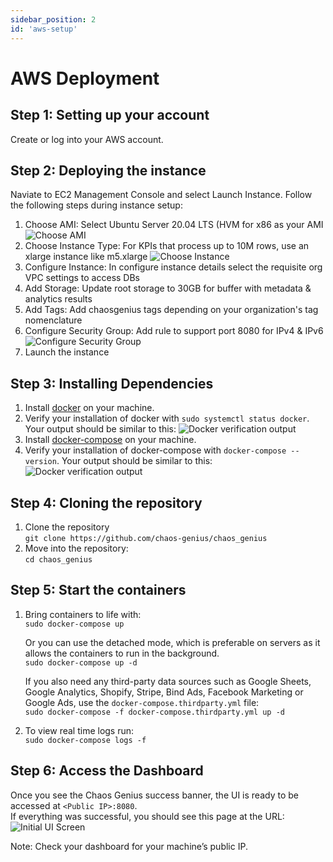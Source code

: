 ```yaml
---
sidebar_position: 2
id: 'aws-setup'
---
```


# AWS Deployment

## Step 1: Setting up your account

Create or log into your AWS account.

## Step 2: Deploying the instance

Naviate to EC2 Management Console and select Launch Instance. Follow the following steps during instance setup:

1. Choose AMI: Select Ubuntu Server 20.04 LTS (HVM for x86 as your AMI
    ![Choose AMI](/img/Setup/AWS/ami-select.png)
2. Choose Instance Type: For KPIs that process up to 10M rows, use an xlarge instance like m5.xlarge
    ![Choose Instance](/img/Setup/AWS/instance-select.png)
3. Configure Instance: In configure instance details select the requisite org VPC settings to access DBs
4. Add Storage: Update root storage to 30GB for buffer with metadata & analytics results
5. Add Tags: Add chaosgenius tags depending on your organization's tag nomenclature
6. Configure Security Group: Add rule to support port 8080 for IPv4 & IPv6
    ![Configure Security Group](/img/Setup/AWS/configure-secgroup.png)
7. Launch the instance

## Step 3: Installing Dependencies

1. Install [docker](https://docs.docker.com/engine/install/ubuntu/) on your machine.
2. Verify your installation of docker with `sudo systemctl status docker`.
    Your output should be similar to this:
    ![Docker verification output](/img/Setup/docker-output.png)
3. Install [docker-compose](https://docs.docker.com/compose/install/) on your machine.
4. Verify your installation of docker-compose with `docker-compose --version`.
    Your output should be similar to this:
    ![Docker verification output](/img/Setup/docker-compose-output.png)

## Step 4: Cloning the repository

1. Clone the repository  
    ```git clone https://github.com/chaos-genius/chaos_genius```
2. Move into the repository:  
    ```cd chaos_genius```

## Step 5: Start the containers

1. Bring containers to life with:  
    ```sudo docker-compose up```  

    Or you can use the detached mode, which is preferable on servers as it allows the containers to run in the background.  
    ```sudo docker-compose up -d```

    If you also need any third-party data sources such as Google Sheets, Google Analytics, Shopify, Stripe, Bind Ads, Facebook Marketing or Google Ads, use the `docker-compose.thirdparty.yml` file:  
    ```sudo docker-compose -f docker-compose.thirdparty.yml up -d```

2. To view real time logs run:  
    ```sudo docker-compose logs -f```

## Step 6: Access the Dashboard

Once you see the Chaos Genius success banner, the UI is ready to be accessed at `<Public IP>:8080`.  
If everything was successful, you should see this page at the URL:
![Initial UI Screen](/img/Setup/ui-init.png)

Note: Check your dashboard for your machine’s public IP.
